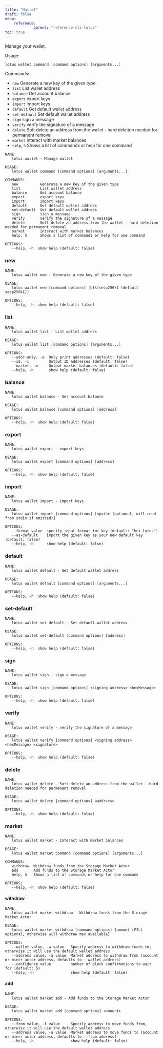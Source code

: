 ```yaml
---
title: "Wallet"
draft: false
menu:
    reference:
             parent: "reference-cli-lotus"
toc: true
---
```


Manage your wallet.

Usage:

```shell
lotus wallet command [command options] [arguments...]
```

Commands:

- `new`           Generate a new key of the given type
- `list`         List wallet address
- `balance`      Get account balance
- `export`       export keys
- `import`       import keys
- `default`      Get default wallet address
- `set-default`  Set default wallet address
- `sign`         sign a message
- `verify`       verify the signature of a message
- `delete`       Soft delete an address from the wallet - hard deletion needed for permanent removal
- `market`       Interact with market balances
- `help`, `h`      Shows a list of commands or help for one command

```plaintext
NAME:
   lotus wallet - Manage wallet

USAGE:
   lotus wallet command [command options] [arguments...]

COMMANDS:
   new          Generate a new key of the given type
   list         List wallet address
   balance      Get account balance
   export       export keys
   import       import keys
   default      Get default wallet address
   set-default  Set default wallet address
   sign         sign a message
   verify       verify the signature of a message
   delete       Soft delete an address from the wallet - hard deletion needed for permanent removal
   market       Interact with market balances
   help, h      Shows a list of commands or help for one command

OPTIONS:
   --help, -h  show help (default: false)
```

### new

```plaintext
NAME:
   lotus wallet new - Generate a new key of the given type

USAGE:
   lotus wallet new [command options] [bls|secp256k1 (default secp256k1)]

OPTIONS:
   --help, -h  show help (default: false)
```

### list

```plaintext
NAME:
   lotus wallet list - List wallet address

USAGE:
   lotus wallet list [command options] [arguments...]

OPTIONS:
   --addr-only, -a  Only print addresses (default: false)
   --id, -i         Output ID addresses (default: false)
   --market, -m     Output market balances (default: false)
   --help, -h       show help (default: false)
```

### balance

```plaintext
NAME:
   lotus wallet balance - Get account balance

USAGE:
   lotus wallet balance [command options] [address]

OPTIONS:
   --help, -h  show help (default: false)
```

### export

```plaintext
NAME:
   lotus wallet export - export keys

USAGE:
   lotus wallet export [command options] [address]

OPTIONS:
   --help, -h  show help (default: false)
```

### import

```plaintext
NAME:
   lotus wallet import - import keys

USAGE:
   lotus wallet import [command options] [<path> (optional, will read from stdin if omitted)]

OPTIONS:
   --format value  specify input format for key (default: "hex-lotus")
   --as-default    import the given key as your new default key (default: false)
   --help, -h      show help (default: false)
```

### default

```plaintext
NAME:
   lotus wallet default - Get default wallet address

USAGE:
   lotus wallet default [command options] [arguments...]

OPTIONS:
   --help, -h  show help (default: false)
```

### set-default

```plaintext
NAME:
   lotus wallet set-default - Set default wallet address

USAGE:
   lotus wallet set-default [command options] [address]

OPTIONS:
   --help, -h  show help (default: false)
```

### sign

```plaintext
NAME:
   lotus wallet sign - sign a message

USAGE:
   lotus wallet sign [command options] <signing address> <hexMessage>

OPTIONS:
   --help, -h  show help (default: false)
```

### verify

```plaintext
NAME:
   lotus wallet verify - verify the signature of a message

USAGE:
   lotus wallet verify [command options] <signing address> <hexMessage> <signature>

OPTIONS:
   --help, -h  show help (default: false)
```

### delete

```plaintext
NAME:
   lotus wallet delete - Soft delete an address from the wallet - hard deletion needed for permanent removal

USAGE:
   lotus wallet delete [command options] <address> 

OPTIONS:
   --help, -h  show help (default: false)
```

### market

```plaintext
NAME:
   lotus wallet market - Interact with market balances

USAGE:
   lotus wallet market command [command options] [arguments...]

COMMANDS:
   withdraw  Withdraw funds from the Storage Market Actor
   add       Add funds to the Storage Market Actor
   help, h   Shows a list of commands or help for one command

OPTIONS:
   --help, -h  show help (default: false)
```

#### withdraw

```plaintext
NAME:
   lotus wallet market withdraw - Withdraw funds from the Storage Market Actor

USAGE:
   lotus wallet market withdraw [command options] [amount (FIL) optional, otherwise will withdraw max available]

OPTIONS:
   --wallet value, -w value   Specify address to withdraw funds to, otherwise it will use the default wallet address
   --address value, -a value  Market address to withdraw from (account or miner actor address, defaults to --wallet address)
   --confidence value         number of block confirmations to wait for (default: 5)
   --help, -h                 show help (default: false)
```

#### add

```plaintext
NAME:
   lotus wallet market add - Add funds to the Storage Market Actor

USAGE:
   lotus wallet market add [command options] <amount>

OPTIONS:
   --from value, -f value     Specify address to move funds from, otherwise it will use the default wallet address
   --address value, -a value  Market address to move funds to (account or miner actor address, defaults to --from address)
   --help, -h                 show help (default: false)
   
```
